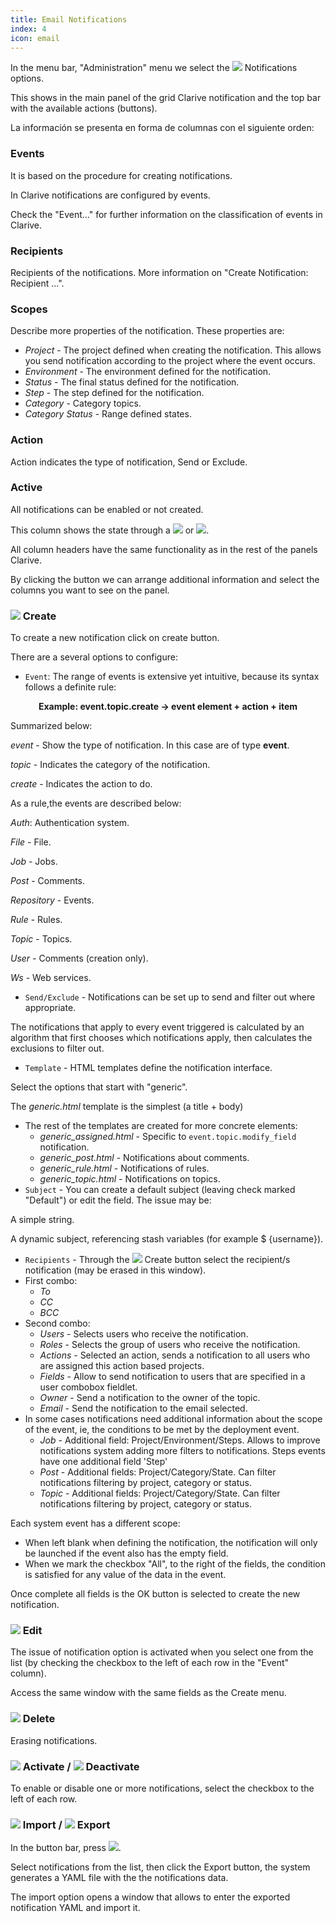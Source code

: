 ```yaml
---
title: Email Notifications
index: 4
icon: email
---
```


In the menu bar, "Administration" menu we select the
<img class = "bali-topic-editor-image" src = "/static/images/icons/email.svg" /> Notifications options.

This shows in the main panel of the grid Clarive notification and the top bar with the available actions (buttons).

La información se presenta en forma de columnas con el siguiente orden:

### Events

It is based on the procedure for creating notifications.

In Clarive notifications are configured by events.

Check the "Event..." for further information on the classification of events in Clarive.


### Recipients

Recipients of the notifications. More information on "Create Notification: Recipient ...".

### Scopes

Describe more properties of the notification. These properties are:

- *Project* - The project defined when creating the notification. This allows you send notification according to the project where the event occurs.
- *Environment* - The environment defined for the notification.
- *Status* - The final status defined for the notification.
- *Step* - The step defined for the notification.
- *Category* - Category topics.
- *Category Status* - Range defined states.

### Action

Action indicates the type of notification, Send or Exclude.


### Active

All notifications can be enabled or not created.

This column shows the state through a <img  src = "/static/images/icons/start-green.svg" /> or <img src ="/static/images/icons/stop-red.svg "/>.

All column headers have the same functionality as in the rest of the panels Clarive.

By clicking the button we can arrange additional information and select the columns you want to see on the panel.

### <img src = "/static/images/icons/add.svg" /> Create

To create a new notification click on create button.

There are a several options to configure:

- `Event`: The range of events is extensive yet intuitive, because its syntax follows a definite rule:
<p style = "text-align: center; font-weight: bold"> Example: event.topic.create → event element + action + item </p>

Summarized below:

*event* - Show the type of notification. In this case are of type **event**.

*topic* - Indicates the category of the notification.

*create* - Indicates the action to do.

As a rule,the events are described below:

*Auth*: Authentication system.

*File* - File.

*Job* - Jobs.

*Post* - Comments.

*Repository* - Events.

*Rule* - Rules.

*Topic* - Topics.

*User* - Comments (creation only).

*Ws* - Web services.


- `Send/Exclude` - Notifications can be set up to send and filter out where appropriate.

The notifications that apply to every event triggered
is calculated by an algorithm that first chooses which notifications apply,
then calculates the exclusions to filter out.

- `Template` - HTML templates define the notification interface.

Select the options that start with "generic".

The *generic.html* template is the simplest (a title + body)

- The rest of the templates are created for more concrete elements:
    - *generic_assigned.html* - Specific to `event.topic.modify_field` notification.
    - *generic_post.html* - Notifications about comments.
    - *generic_rule.html* - Notifications of rules.
    - *generic_topic.html* - Notifications on topics.
- `Subject` - You can create a default subject (leaving check marked "Default") or edit the field. The issue may be:

A simple string.

A dynamic subject, referencing stash variables (for example $ {username}).

- `Recipients` - Through the <img src = "/static/images/icons/add.svg" /> Create button select the recipient/s notification (may be erased in this window).
- First combo:
   - *To*
   - *CC*
   - *BCC*
- Second combo:
  - *Users* - Selects users who receive the notification.
  - *Roles* - Selects the group of users who receive the notification.
  - *Actions* - Selected an action, sends a notification to all users who are assigned this action based projects.
  - *Fields* - Allow to send notification to users that are specified in a user combobox fieldlet.
  - *Owner* - Send a notification to the owner of the topic.
  - *Email* - Send the notification to the email selected.
- In some cases notifications need additional information about the scope of the event, ie, the conditions to be met by the deployment event.
    - *Job* - Additional field: Project/Environment/Steps. Allows to improve notifications system adding more filters to notifications. Steps events have one additional field 'Step'
    - *Post* - Additional fields: Project/Category/State. Can filter notifications filtering by project, category or status.
    - *Topic* - Additional fields: Project/Category/State. Can filter notifications filtering by project, category or status.


Each system event has a different scope:

- When left blank when defining the notification, the notification will only be launched if the event also has the empty field.
- When we mark the checkbox "All", to the right of the fields, the condition is satisfied for any value of the data in the event.


Once complete all fields is the OK button is selected to create the new notification.

### <img src = "/static/images/icons/edit.svg" /> Edit

The issue of notification option is activated when you select one from the list (by checking the checkbox to the left of each row in the "Event" column).

Access the same window with the same fields as the Create menu.

### <img src = "/static/images/icons/delete.svg" /> Delete

Erasing notifications.

### <img src = "/static/images/icons/start-green.svg" /> Activate / <img src = "/static/images/icons/stop-red.svg" /> Deactivate

To enable or disable one or more notifications, select the checkbox to the left of each row.

### <img src = "/static/images/icons/import.svg" /> Import / <img src = "/static/images/icons/export.svg" /> Export

In the button bar, press <img src = "/static/images/icons/wrench.svg" />.

Select notifications from the list, then click the Export button,
the system generates a YAML file with the the notifications data.

The import option opens a window that allows
to enter the exported notification YAML and import it.
